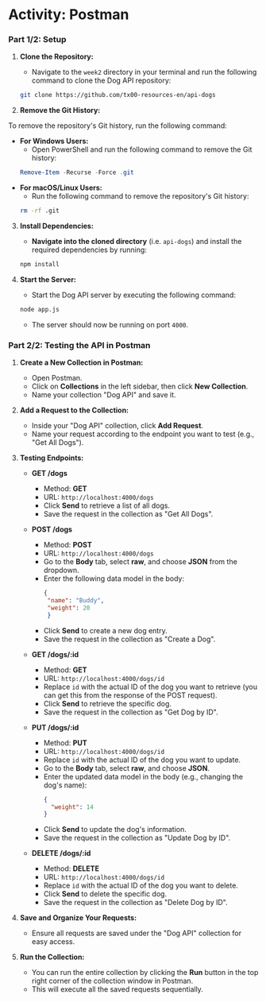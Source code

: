 # Activity: Postman


### Part 1/2: Setup

1. **Clone the Repository:**
   - Navigate to the `week2` directory in your terminal and run the following command to clone the Dog API repository:
   ```sh
   git clone https://github.com/tx00-resources-en/api-dogs
   ```

2. **Remove the Git History:**

To remove the repository's Git history, run the following command:

   - **For Windows Users:**
     - Open PowerShell and run the following command to remove the Git history:
     ```powershell
     Remove-Item -Recurse -Force .git
     ```
   - **For macOS/Linux Users:**
     - Run the following command to remove the repository's Git history:
     ```sh
     rm -rf .git
     ```

3. **Install Dependencies:**
   - **Navigate into the cloned directory** (i.e. `api-dogs`) and install the required dependencies by running:
   ```sh
   npm install
   ```

4. **Start the Server:**
   - Start the Dog API server by executing the following command:
   ```sh
   node app.js
   ```
   - The server should now be running on port `4000`.

### Part 2/2: Testing the API in Postman

1. **Create a New Collection in Postman:**
   - Open Postman.
   - Click on **Collections** in the left sidebar, then click **New Collection**.
   - Name your collection "Dog API" and save it.

2. **Add a Request to the Collection:**
   - Inside your "Dog API" collection, click **Add Request**.
   - Name your request according to the endpoint you want to test (e.g., "Get All Dogs").

3. **Testing Endpoints:**

   - **GET /dogs**
     - Method: **GET**
     - URL: `http://localhost:4000/dogs`
     - Click **Send** to retrieve a list of all dogs.
     - Save the request in the collection as "Get All Dogs".

   - **POST /dogs**
     - Method: **POST**
     - URL: `http://localhost:4000/dogs`
     - Go to the **Body** tab, select **raw**, and choose **JSON** from the dropdown.
     - Enter the following data model in the body:
       ```json
       {
        "name": "Buddy",
        "weight": 20
        }
       ```
     - Click **Send** to create a new dog entry.
     - Save the request in the collection as "Create a Dog".

   - **GET /dogs/:id**
     - Method: **GET**
     - URL: `http://localhost:4000/dogs/id`
     - Replace `id` with the actual ID of the dog you want to retrieve (you can get this from the response of the POST request).
     - Click **Send** to retrieve the specific dog.
     - Save the request in the collection as "Get Dog by ID".

   - **PUT /dogs/:id**
     - Method: **PUT**
     - URL: `http://localhost:4000/dogs/id`
     - Replace `id` with the actual ID of the dog you want to update.
     - Go to the **Body** tab, select **raw**, and choose **JSON**.
     - Enter the updated data model in the body (e.g., changing the dog's name):
       ```json
       {
         "weight": 14
       }
       ```
     - Click **Send** to update the dog's information.
     - Save the request in the collection as "Update Dog by ID".

   - **DELETE /dogs/:id**
     - Method: **DELETE**
     - URL: `http://localhost:4000/dogs/id`
     - Replace `id` with the actual ID of the dog you want to delete.
     - Click **Send** to delete the specific dog.
     - Save the request in the collection as "Delete Dog by ID".

4. **Save and Organize Your Requests:**
   - Ensure all requests are saved under the "Dog API" collection for easy access.

5. **Run the Collection:**
   - You can run the entire collection by clicking the **Run** button in the top right corner of the collection window in Postman.
   - This will execute all the saved requests sequentially.
